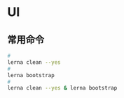 # UI

## 常用命令

```bash
#
lerna clean --yes
#
lerna bootstrap
#
lerna clean --yes & lerna bootstrap
```

